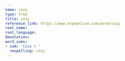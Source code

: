 ```yaml
---
name: cozy
type: free
title: cozy
reference_link: https://www.etymonline.com/word/cozy
root_name: 
root_language: 
denotation: 
word_sums:
- sum: 'Cozy + '
  respelling: cozy
---
```

